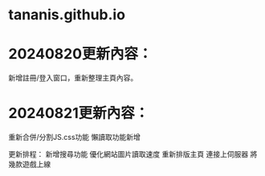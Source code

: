 # tananis.github.io

# 20240820更新內容：
新增註冊/登入窗口，重新整理主頁內容。

# 20240821更新內容：
重新合併/分割JS.css功能
懶讀取功能新增

更新排程：
新增搜尋功能
優化網站圖片讀取速度
重新排版主頁
連接上伺服器
將幾款遊戲上線
